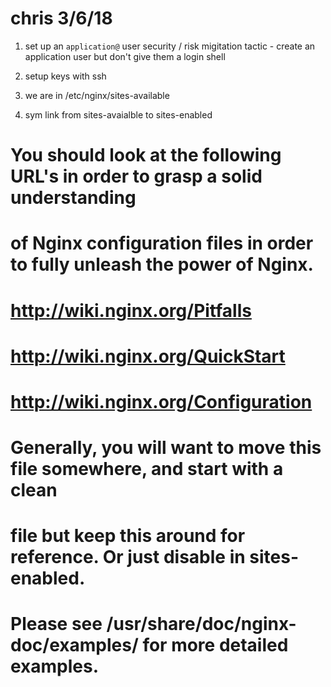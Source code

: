 # chris 3/6/18

1. set up an `application@` user
security / risk migitation tactic - create an application user but don't give them a login shell

2. setup keys with ssh


3. we are in /etc/nginx/sites-available
4. sym link from sites-avaialble to sites-enabled

##
# You should look at the following URL's in order to grasp a solid understanding
# of Nginx configuration files in order to fully unleash the power of Nginx.
# http://wiki.nginx.org/Pitfalls
# http://wiki.nginx.org/QuickStart
# http://wiki.nginx.org/Configuration
#
# Generally, you will want to move this file somewhere, and start with a clean
# file but keep this around for reference. Or just disable in sites-enabled.
#
# Please see /usr/share/doc/nginx-doc/examples/ for more detailed examples.
##
